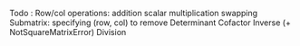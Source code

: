 Todo :
	Row/col operations:
		addition
		scalar multiplication
		swapping
	Submatrix:
		specifying (row, col) to remove
	Determinant
	Cofactor
	Inverse (+ NotSquareMatrixError)
	Division

